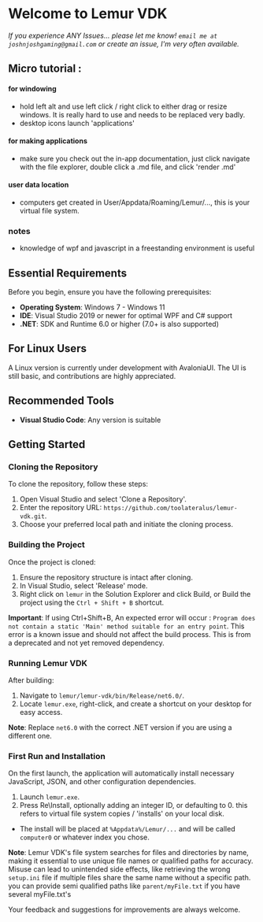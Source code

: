 
# Welcome to Lemur VDK 
_If you experience ANY Issues... please let me know! `email me at joshnjoshgaming@gmail.com` or create an issue, I'm very often available._
## Micro tutorial :

#### for windowing
- hold left alt and use left click / right click to either drag or resize windows. It is really hard to use and needs to be replaced very badly.
- desktop icons launch 'applications'
#### for making applications
- make sure you check out the in-app documentation, just click navigate with the file explorer, double click a .md file, and click 'render .md'
#### user data location
- computers get created in User/Appdata/Roaming/Lemur/..., this is your virtual file system.
### notes
- knowledge of wpf and javascript in a freestanding environment is useful

## Essential Requirements
Before you begin, ensure you have the following prerequisites:

- **Operating System**: Windows 7 - Windows 11
- **IDE**: Visual Studio 2019 or newer for optimal WPF and C# support
- **.NET**: SDK and Runtime 6.0 or higher (7.0+ is also supported)

## For Linux Users
A Linux version is currently under development with AvaloniaUI. The UI is still basic, and contributions are highly appreciated.

## Recommended Tools
- **Visual Studio Code**: Any version is suitable

## Getting Started

### Cloning the Repository
To clone the repository, follow these steps:

1. Open Visual Studio and select 'Clone a Repository'.
2. Enter the repository URL: `https://github.com/toolateralus/lemur-vdk.git`.
3. Choose your preferred local path and initiate the cloning process.

### Building the Project
Once the project is cloned:

1. Ensure the repository structure is intact after cloning.
2. In Visual Studio, select 'Release' mode.
3. Right click on `lemur` in the Solution Explorer and click Build, or Build the project using the `Ctrl + Shift + B` shortcut.

**Important**: If using Ctrl+Shift+B, An expected error will occur : `Program does not contain a static 'Main' method suitable for an entry point`. This error is a known issue and should not affect the build process. This is from a deprecated and not yet removed dependency.

### Running Lemur VDK
After building:

1. Navigate to `lemur/lemur-vdk/bin/Release/net6.0/`.
2. Locate `lemur.exe`, right-click, and create a shortcut on your desktop for easy access.

**Note**: Replace `net6.0` with the correct .NET version if you are using a different one.

### First Run and Installation
On the first launch, the application will automatically install necessary JavaScript, JSON, and other configuration dependencies.

1. Launch `lemur.exe`.
2. Press Re\Install, optionally adding an integer ID, or defaulting to 0. this refers to virtual file system copies / 'installs' on your local disk.
- The install will be placed at `%Appdata%/Lemur/...` and will be called `computer0` or whatever index you chose.


**Note**: 
Lemur VDK's file system searches for files and directories by name, making it essential to use unique file names or qualified paths for accuracy.
Misuse can lead to unintended side effects, like retrieving the wrong `setup.ini` file if multiple files share the same name without a specific path.
you can provide semi qualified paths like `parent/myFile.txt` if you have several myFile.txt's




Your feedback and suggestions for improvements are always welcome.

